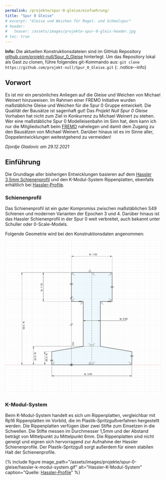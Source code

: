 ```yaml
---
permalink: /projekte/spur-0-gleise/einfuehrung/
title: "Spur 0 Gleise"
# excerpt: "Gleise und Weichen für Regel- und Schmalspur"
# header:
#   teaser: /assets/images/projekte-spur-0-gleis-header.jpg
# toc: true
---
```


**Info:** Die aktuellen Konstruktionsdateien sind im GitHub Repository [github.com/projekt-null/Spur_0_Gleise](https://github.com/projekt-null/Spur_0_Gleise) hinterlegt. Um das Repository lokal als Gast zu clonen, führe folgendes git-Kommando aus: `git clone https://github.com/projekt-null/Spur_0_Gleise.git`
{: .notice--info}

## Vorwort
Es ist mir ein persönliches Anliegen auf die Gleise und Weichen von Michael Weinert hinzuweisen. Im Rahmen einer FREMO Initiative wurden maßstäbliche Gleise und Weichen für die Spur 0 Gruppe entwickelt. Die Qualität der Bausätze ist sagenhaft gut! Das _Projekt Null Spur 0 Gleise_ Vorhaben hat nicht zum Ziel in Konkurrenz zu Michael Weinert zu stehen. Wer eine maßstäbliche Spur 0 Modelleisenbahn im Sinn hat, dem kann ich nur die Mitgliedschaft beim [FREMO](https://www.fremo-net.eu) nahelegen und damit dem Zugang zu den Bausätzen von Michael Weinert. Darüber hinaus ist es im Sinne aller, Doppelentwicklungen weitestgehend zu vermeiden!

_Djordje Gladovic am 29.12.2021_

## Einführung
Die Grundlage aller bisherigen Entwicklungen basieren auf dem [Hassler 3,5mm Schienenprofil](https://www.hassler-profile.li/index.php/weichen-gleiseprogramm/gleisbau-und-zubehoer-spur-0) und den K-Modul-System Rippenplatten, ebenfalls erhältlich bei [Hassler-Profile](https://www.hassler-profile.li/index.php/weichen-gleiseprogramm/k-modul-system-spur0).

### Schienenprofil
Das Schienenprofil ist ein guter Kompromiss zwischen maßstäblichen S49 Schienen und modernen Varianten der Epochen 3 und 4. Darüber hinaus ist das Hassler Schienenprofil in der Spur 0 weit verbreitet, auch bekannt unter Schuller oder 0-Scale-Models. 

Folgende Geometrie wird bei den Konstruktionsdaten angenommen:

![Hassler-Schienenprofil-Geometrie](/assets/images/projekte/spur-0-gleise/hassler-schienenprofil-geometrie.png)

### K-Modul-System
Beim K-Modul-System handelt es sich um Rippenplatten, vergleichbar mit Rp16 Rippenplatten im Vorbild, die im Plastik-Spritzgußverfahren hergestellt werden. Die Rippenplatten verfügen über zwei Stifte zum Einsetzen in die Schwellen. Die Stifte messen im Durchmesser 1,5mm und der Abstand beträgt von Mittelpunkt zu Mittelpunkt 6mm. Die Rippenplatten sind nicht geneigt und eignen sich hervorragend zur Aufnahme der Hassler Schienenprofile. Der Plastik-Spritzguß sorgt außerdem für einen stabilen Halt der Schienenprofile.

{% include figure image_path="/assets/images/projekte/spur-0-gleise/hassler-k-modul-system.gif" alt="Hassler-K-Modul-System" caption="Quelle: [Hassler-Profile](https://www.hassler-profile.li/)" %}
